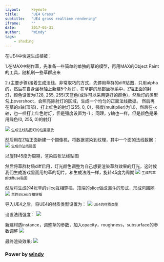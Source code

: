 ```yaml
---
layout:     keynote
title:      "UE4 Grass"
subtitle:   "UE4 grass realtime rendering"
iframe:     ""
date:       2017-05-31
author:     "Windy"
tags:
    - shading
---
```


在UE4中快速生成植被：

1.在MAX中制作草，先准备一些简单的单独的草的模型，再用MAX的Object Paint的工具，随机刷一些草群出来

2.(主要步骤)接着生成法线，非常取巧的方式，先停用草群的diff贴图，只用alpha的，然后在自身坐标轴上新建5个射灯，在草群的局部坐标系中，Z轴正面的射灯，颜色设置为(128, 255, 255)天蓝色(或许可以采用更好的颜色)，然后灯的类型勾上overshoot，会照亮除射灯的区域，生成一个均匀的正面法线数据。 
然后再在草的x轴(顶部)，打上红色的射灯(255, 0, 0)，强度(multiplier)为1.0，然后在-x轴，也一样打上红色射灯，但是强度设置为-1； 
同理，y轴也一样，但是颜色是采用绿色(0, 255, 0)的射灯 

![](http://windypaper.github.io/img/UE4_grass/grass_generate_normal.png)
<small>生成法线贴图灯的位置摆放</small>

然后用在Z轴正面新建一个摄像机，将数据渲染到纹理，其中一个面的法线数据：
![](http://windypaper.github.io/img/UE4_grass/grass_normal_map.png)
<small>生成的法线贴图</small>

以旋转45度为周期，渲染四张法线贴图 

然后将草群材质diff启用，灯光颜色调整为自己想要渲染草群效果的灯光，这时候我们生成游戏里面用的草的切片，和生成法线一样，旋转45度为周期 
![](http://windypaper.github.io/img/UE4_grass/grass_diff.png)
<small>生成的草的diffuse贴图</small>

然后将生成的4张草的slice互相穿插，顶端的slice做成漏斗的形式，形成包围圈
![](http://windypaper.github.io/img/UE4_grass/grass_slices.png)
<small>草的slices互相穿插</small>

导入UE4之后，将UE4的材质类型设置为： 
![](http://windypaper.github.io/img/UE4_grass/UE4_mat_type.png)
<small>UE4的材质类型</small>

设置法线强度： 
![](http://windypaper.github.io/img/UE4_grass/normal_mat.png)

新建材质instance，调整草的参数，加入opacity，roughness，subsurface的参数调整
![](http://windypaper.github.io/img/UE4_grass/UE4_grass_inst_mat.png)

最终渲染效果:
![](http://windypaper.github.io/img/UE4_grass/final_grass.png)

### Power by [windy](http://windypaper.github.io)
